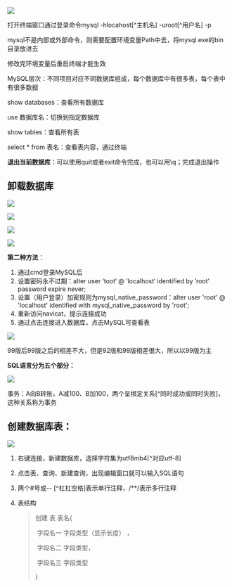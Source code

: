 ![](F:\编程笔记\Python学习\Mysql基础课程\image\登录、访问.jpg)

打开终端窗口通过登录命令mysql -hlocahost[^主机名] -uroot[^用户名] -p

mysql不是内部或外部命令，则需要配置环境变量Path中去，将mysql.exe的bin目录放进去

修改完环境变量后重启终端才能生效

MySQL层次：不同项目对应不同数据库组成，每个数据库中有很多表，每个表中有很多数据

show databases：查看所有数据库

use 数据库名：切换到指定数据库

show tables：查看所有表

select * from 表名：查看表内容，通过终端

**退出当前数据库**：可以使用quit或者exit命令完成，也可以用\q；完成退出操作

## 卸载数据库

![](F:\编程笔记\Python学习\Mysql基础课程\image\卸载数据库.jpg)

![](F:\编程笔记\Python学习\Mysql基础课程\image\Navicat认识.jpg)

![](F:\编程笔记\Python学习\Mysql基础课程\image\MySQL操作逻辑.jpg)

![](F:\编程笔记\Python学习\Mysql基础课程\image\2059链接错误.jpg)

**第二种方法**：

1. 通过cmd登录MySQL后
2. 设置密码永不过期：alter user ‘toot‘ @ ’localhost‘ identified by ’root’ password expire never;
3. 设置（用户登录）加密规则为mysql_native_password：alter user 'root' @ 'localhost' identified with mysql_native_password by 'root';
4. 重新访问navicat，提示连接成功
5. 通过点击连接进入数据库，点击MySQL可查看表

![](F:\编程笔记\Python学习\Mysql基础课程\image\SQL语言入门.jpg)

99版后99版之后的相差不大，但是92版和99版相差很大，所以以99版为主

**SQL语言分为五个部分：**

![](F:\编程笔记\Python学习\Mysql基础课程\image\SQL语句二.jpg) 

事务：A向B转账，A减100、B加100，两个呈绑定关系[^同时成功或同时失败]，这种关系称为事务

## 创建数据库表：

![](F:\编程笔记\Python学习\Mysql基础课程\image\创建数据库表.jpg)

1. 右键连接，新建数据库，选择字符集为utf8mb4[^对应utf-8] 

2. 点击表、查询、新建查询，出现编辑窗口就可以输入SQL语句

3. 两个#号或-- [^杠杠空格]表示单行注释，/**/表示多行注释

4. 表结构
   > 创建 表 表名{
   >
   > ​	字段名一	字段类型（显示长度） ，
   >
   > ​	字段名二	字段类型，
   >
   > ​	字段名三	字段类型
   >
   > }

